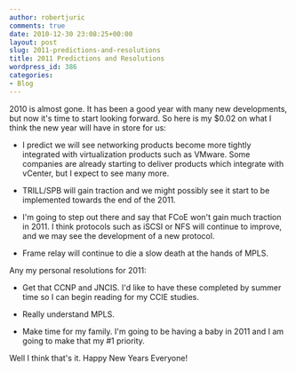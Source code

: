 ```yaml
---
author: robertjuric
comments: true
date: 2010-12-30 23:08:25+00:00
layout: post
slug: 2011-predictions-and-resolutions
title: 2011 Predictions and Resolutions
wordpress_id: 386
categories:
- Blog
---
```


2010 is almost gone. It has been a good year with many new developments, but now it's time to start looking forward. So here is my $0.02 on what I think the new year will have in store for us:



	
  * I predict we will see networking products become more tightly integrated with virtualization products such as VMware. Some companies are already starting to deliver products which integrate with vCenter, but I expect to see many more.

	
  * TRILL/SPB will gain traction and we might possibly see it start to be implemented towards the end of the 2011.

	
  * I'm going to step out there and say that FCoE won't gain much traction in 2011. I think protocols such as iSCSI or NFS will continue to improve, and we may see the development of a new protocol.

	
  * Frame relay will continue to die a slow death at the hands of MPLS.


Any my personal resolutions for 2011:

	
  * Get that CCNP and JNCIS. I'd like to have these completed by summer time so I can begin reading for my CCIE studies.

	
  * Really understand MPLS.

	
  * Make time for my family. I'm going to be having a baby in 2011 and I am going to make that my #1 priority.


Well I think that's it. Happy New Years Everyone!
